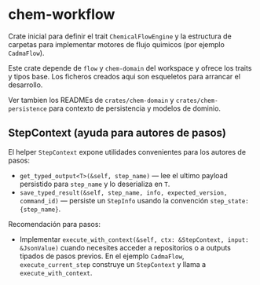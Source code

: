 # chem-workflow

Crate inicial para definir el trait `ChemicalFlowEngine` y la estructura de
carpetas para implementar motores de flujo quimicos (por ejemplo `CadmaFlow`).

Este crate depende de `flow` y `chem-domain` del workspace y ofrece los
traits y tipos base. Los ficheros creados aqui son esqueletos para arrancar el
desarrollo.

Ver tambien los READMEs de `crates/chem-domain` y `crates/chem-persistence` para
contexto de persistencia y modelos de dominio.

## StepContext (ayuda para autores de pasos)

El helper `StepContext` expone utilidades convenientes para los autores de
pasos:

- `get_typed_output<T>(&self, step_name)` — lee el ultimo payload persistido
	para `step_name` y lo deserializa en `T`.
- `save_typed_result(&self, step_name, info, expected_version, command_id)` —
	persiste un `StepInfo` usando la convención `step_state:{step_name}`.

Recomendación para pasos:

- Implementar `execute_with_context(&self, ctx: &StepContext, input: &JsonValue)`
	cuando necesites acceder a repositorios o a outputs tipados de pasos
	previos. En el ejemplo `CadmaFlow`, `execute_current_step` construye un
	`StepContext` y llama a `execute_with_context`.
